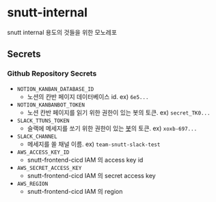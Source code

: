 # snutt-internal

snutt internal 용도의 것들을 위한 모노레포

## Secrets

### Github Repository Secrets

- `NOTION_KANBAN_DATABASE_ID`
  - 노션의 칸반 페이지 데이터베이스 id. ex) `6e5...`
- `NOTION_KANBANBOT_TOKEN`
  - 노션 칸반 페이지를 읽기 위한 권한이 있는 봇의 토큰. ex) `secret_TK0...`
- `SLACK_TTUNS_TOKEN`
  - 슬랙에 메세지를 쏘기 위한 권한이 있는 [봇](https://api.slack.com/apps/A05K9150T9R)의 토큰. ex) `xoxb-697...`
- `SLACK_CHANNEL`
  - 메세지를 쏠 채널 이름. ex) `team-snutt-slack-test`
- `AWS_ACCESS_KEY_ID`
  - snutt-frontend-cicd IAM 의 access key id
- `AWS_SECRET_ACCESS_KEY`
  - snutt-frontend-cicd IAM 의 secret access key
- `AWS_REGION`
  - snutt-frontend-cicd IAM 의 region
